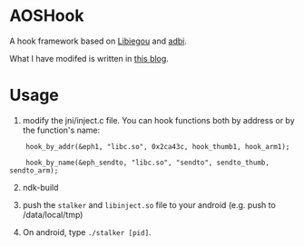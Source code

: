 # AOSHook

A hook framework based on [Libiegou](https://github.com/zhengmin1989/TheSevenWeapons/tree/master/LiBieGou) and [adbi](https://github.com/crmulliner/adbi).

What I have modifed is written in [this blog](https://www.nevermoe.com/?p=854#more-854).


# Usage

1. modify the jni/inject.c file. You can hook functions both by address or by the function's name:

```
    hook_by_addr(&eph1, "libc.so", 0x2ca43c, hook_thumb1, hook_arm1);
    
    hook_by_name(&eph_sendto, "libc.so", "sendto", sendto_thumb, sendto_arm);
```
    
2. ndk-build

3. push the `stalker` and `libinject.so` file to your android (e.g. push to /data/local/tmp)

4. On android, type `./stalker [pid]`.
